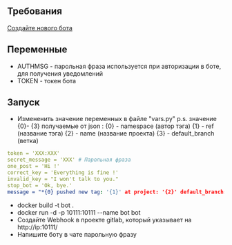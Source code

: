 ## Требования
[Создайте нового бота ](https://core.telegram.org/bots#create-a-new-bot)

## Переменные
- AUTHMSG - парольная фраза используется при авторизации в боте, для получения уведомлений
- TOKEN - токен бота

## Запуск
- Измененить значение переменных в файле "vars.py" 
p.s. значение {0}- {3} получаемые от json :
{0} - namespace (автор тэга)
{1} - ref (название тэга)
{2} - name (название проекта)
{3} - default_branch (ветка)
```yaml
token = 'XXX:XXX'
secret_message = 'XXX' # Парольная фраза
one_post = 'Hi !'
correct_key = 'Everything is fine !'
invalid_key = "I won't talk to you."
stop_bot = 'Ok, bye.'
message = "*{0} pushed new tag: '{1}' at project: '{2}' default_branch: '{3}' \n{4}/tree/{1}*"
```
- docker build -t bot .  
- docker run -d -p 10111:10111 --name bot bot
- Создайте Webhook в проекте gitlab, который указывает на http://ip:10111/
- Напишите боту в чате парольную фразу